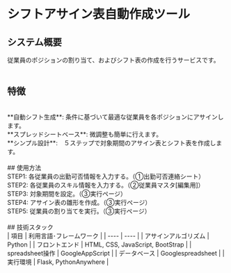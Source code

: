 # シフトアサイン表自動作成ツール

## システム概要
従業員のポジションの割り当て、およびシフト表の作成を行うサービスです。
<br>
<br>
## 特徴
<br>
**自動シフト生成**: 条件に基づいて最適な従業員を各ポジションにアサインします。<br>
**スプレッドシートベース**: 微調整も簡単に行えます。<br>
**シンプル設計**:　５ステップで対象期間のアサイン表とシフト表を作成します。<br>
<br>
## 使用方法
<br>
STEP1: 各従業員の出勤可否情報を入力する。（①出勤可否連絡シート）<br>
STEP2: 各従業員のスキル情報を入力する。（②従業員マスタ[編集用]）<br>
STEP3: 対象期間を設定。（③実行ページ）<br>
STEP4: アサイン表の雛形を作成。（③実行ページ）<br>
STEP5: 従業員の割り当てを実行。（③実行ページ）<br>
<br>
## 技術スタック
<br>
| 項目 | 利用言語･フレームワーク |
| ---- | ---- |
| アサインアルゴリズム | Python |
| フロントエンド | HTML, CSS, JavaScript, BootStrap |
| spreadsheet操作 | GoogleAppScript |
| データベース | Googlespreadsheet |
| 実行環境 | Flask, PythonAnywhere |
